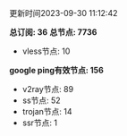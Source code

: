 更新时间2023-09-30 11:12:42

**总订阅: 36**
**总节点: 7736**
- vless节点: 10

**google ping有效节点: 156**
- v2ray节点: 89
- ss节点: 52
- trojan节点: 14
- ssr节点: 1
